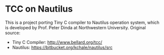 # TCC on Nautilus
This is a project porting Tiny C compiler to Nautilus operation system, which is developed by Prof. Peter Dinda at Northwestern University.
Original source:
- Tiny C Compiler: http://www.bellard.org/tcc/
- Nautilus: https://bitbucket.org/kchale/nautilus/src
